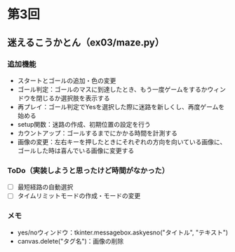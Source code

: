 # 第3回
## 迷えるこうかとん（ex03/maze.py）
### 追加機能
- スタートとゴールの追加・色の変更
- ゴール判定：ゴールのマスに到達したとき、もう一度ゲームをするかウィンドウを閉じるか選択肢を表示する
- 再プレイ：ゴール判定でYesを選択した際に迷路を新しくし、再度ゲームを始める
- setup関数：迷路の作成、初期位置の設定を行う
- カウントアップ：ゴールするまでにかかる時間を計測する
- 画像の変更：左右キーを押したときにそれぞれの方向を向いている画像に、ゴールした時は喜んでいる画像に変更する

### ToDo（実装しようと思ったけど時間がなかった）
- [ ] 最短経路の自動選択
- [ ] タイムリミットモードの作成・モードの変更

### メモ
- yes/noウィンドウ：tkinter.messagebox.askyesno("タイトル", "テキスト")
- canvas.delete("タグ名")：画像の削除